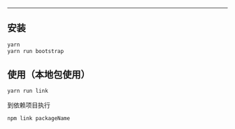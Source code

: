 

---


## 安装




```bash
yarn
yarn run bootstrap
```
## 使用（本地包使用）




```bash
yarn run link
```
到依赖项目执行
```
npm link packageName
```
